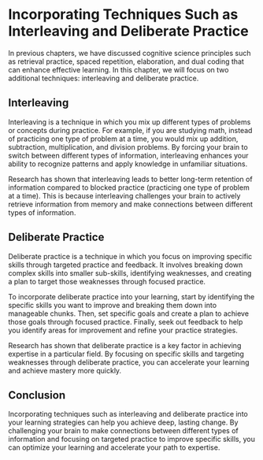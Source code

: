 Incorporating Techniques Such as Interleaving and Deliberate Practice
=======================================================================================================================

In previous chapters, we have discussed cognitive science principles such as retrieval practice, spaced repetition, elaboration, and dual coding that can enhance effective learning. In this chapter, we will focus on two additional techniques: interleaving and deliberate practice.

Interleaving
------------

Interleaving is a technique in which you mix up different types of problems or concepts during practice. For example, if you are studying math, instead of practicing one type of problem at a time, you would mix up addition, subtraction, multiplication, and division problems. By forcing your brain to switch between different types of information, interleaving enhances your ability to recognize patterns and apply knowledge in unfamiliar situations.

Research has shown that interleaving leads to better long-term retention of information compared to blocked practice (practicing one type of problem at a time). This is because interleaving challenges your brain to actively retrieve information from memory and make connections between different types of information.

Deliberate Practice
-------------------

Deliberate practice is a technique in which you focus on improving specific skills through targeted practice and feedback. It involves breaking down complex skills into smaller sub-skills, identifying weaknesses, and creating a plan to target those weaknesses through focused practice.

To incorporate deliberate practice into your learning, start by identifying the specific skills you want to improve and breaking them down into manageable chunks. Then, set specific goals and create a plan to achieve those goals through focused practice. Finally, seek out feedback to help you identify areas for improvement and refine your practice strategies.

Research has shown that deliberate practice is a key factor in achieving expertise in a particular field. By focusing on specific skills and targeting weaknesses through deliberate practice, you can accelerate your learning and achieve mastery more quickly.

Conclusion
----------

Incorporating techniques such as interleaving and deliberate practice into your learning strategies can help you achieve deep, lasting change. By challenging your brain to make connections between different types of information and focusing on targeted practice to improve specific skills, you can optimize your learning and accelerate your path to expertise.

